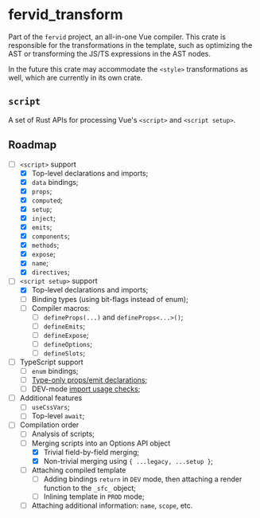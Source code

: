 # fervid_transform

Part of the `fervid` project, an all-in-one Vue compiler.
This crate is responsible for the transformations in the template, such as optimizing the AST or transforming the JS/TS expressions in the AST nodes.

In the future this crate may accommodate the `<style>` transformations as well, which are currently in its own crate.

## `script`
A set of Rust APIs for processing Vue's `<script>` and `<script setup>`.

## Roadmap
- [ ] `<script>` support
    - [x] Top-level declarations and imports;
    - [x] `data` bindings;
    - [x] `props`;
    - [x] `computed`;
    - [x] `setup`;
    - [x] `inject`;
    - [x] `emits`;
    - [x] `components`;
    - [x] `methods`;
    - [x] `expose`;
    - [x] `name`;
    - [x] `directives`;

- [ ] `<script setup>` support
    - [x] Top-level declarations and imports;
    - [ ] Binding types (using bit-flags instead of enum);
    - [ ] Compiler macros:
        - [ ] `defineProps(...)` and `defineProps<...>()`;
        - [ ] `defineEmits`;
        - [ ] `defineExpose`;
        - [ ] `defineOptions`;
        - [ ] `defineSlots`;

- [ ] TypeScript support
    - [ ] `enum` bindings;
    - [ ] [Type-only props/emit declarations](https://vuejs.org/api/sfc-script-setup.html#type-only-props-emit-declarations);
    - [ ] DEV-mode [import usage checks](https://github.com/vuejs/core/blob/b36addd3bde07467e9ff5641bd1c2bdc3085944c/packages/compiler-sfc/__tests__/compileScript.spec.ts#L378);

- [ ] Additional features
    - [ ] `useCssVars`;
    - [ ] Top-level `await`;

- [ ] Compilation order
    - [ ] Analysis of scripts;
    - [ ] Merging scripts into an Options API object
        - [x] Trivial field-by-field merging;
        - [x] Non-trivial merging using `{ ...legacy, ...setup }`;
    - [ ] Attaching compiled template
        - [ ] Adding bindings `return` in `DEV` mode, then attaching a render function to the `_sfc_` object;
        - [ ] Inlining template in `PROD` mode;
    - [ ] Attaching additional information: `name`, `scope`, etc.
